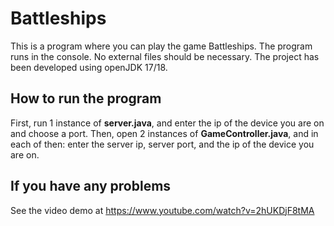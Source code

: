 # Battleships
This is a program where you can play the game Battleships.
The program runs in the console. No external files should be necessary.
The project has been developed using openJDK 17/18.

## How to run the program
First, run 1 instance of **server.java**, and enter the ip of the device you are on and choose a port.
Then, open 2 instances of **GameController.java**, and in each of then: enter the server ip,
server port, and the ip of the device you are on. 

## If you have any problems
See the video demo at
https://www.youtube.com/watch?v=2hUKDjF8tMA